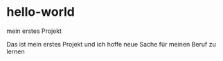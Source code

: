 # hello-world
mein erstes Projekt

Das ist mein erstes Projekt und ich hoffe neue Sache für meinen Beruf zu lernen 
